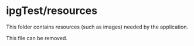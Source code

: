 # ipgTest/resources

This folder contains resources (such as images) needed by the application. 

This file can be removed.
